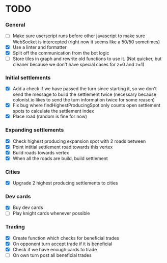 # TODO
### General
 - [ ] Make sure userscript runs before other javascript to make sure WebSocket is intercepted (right now it seems like a 50/50 sometimes)
 - [x] Use a linter and formatter
 - [x] Split off the communication from the bot logic
 - [ ] Store tiles in graph and rewrite old functions to use it. (Not quicker, but cleaner because we don't have special cases for z=0 and z=1)

### Initial settlements
 - [x] Add a check if we have passed the turn since starting it, so we don't send the message to build the settlement twice (necessary because colonist.io likes to send the turn information twice for some reason)
 - [x] Fix bug where findHighestProducingSpot only counts open settlement spots to calculate the settlement index
 - [x] Place road (random is fine for now)

### Expanding settlements
 - [x] Check highest producing expansion spot with 2 roads between
 - [x] Point intitial settlement road towards this vertex
 - [x] Build roads towards vertex
 - [x] When all the roads are build, build settlement

### Cities
 - [x] Upgrade 2 highest producing settlements to cities

### Dev cards
 - [x] Buy dev cards
 - [ ] Play knight cards whenever possible

### Trading
 - [x] Create function which checks for beneficial trades
 - [x] On opponent turn accept trade if it is beneficial
 - [x] Check if we have enough cards to trade
 - [ ] On own turn post all beneficial trades

